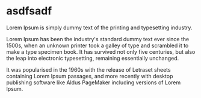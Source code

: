 # asdfsadf

Lorem Ipsum is simply dummy text of the printing and typesetting industry. 

Lorem Ipsum has been the industry's standard dummy text ever since the 1500s, when an unknown printer took a galley of type and scrambled it to make a type specimen book. It has survived not only five centuries, but also the leap into electronic typesetting, remaining essentially unchanged. 

It was popularised in the 1960s with the release of Letraset sheets containing Lorem Ipsum passages, and more recently with desktop publishing software like Aldus PageMaker including versions of Lorem Ipsum.